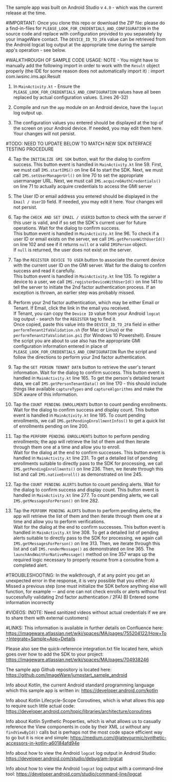 

The sample app was built on Android Studio v `4.0` - which was the current release at the time.


#IMPORTANT:
Once you clone this repo or download the ZIP file:
please do a find-in-files for `PLEASE_LOOK_FOR_CREDENTIALS_AND_CONFIGURATION` in the source code and replace with configuration provided to you separately by your ImageWare contact.
The `DEVICE_ID_TO_2FA` value can be retrieved from the Android logcat log output at the appropriate time during the sample app's operation - see below.






#WALKTHROUGH OF SAMPLE CODE USAGE:
NOTE - You might have to manually add the following import in order to work with the `Result` object properly (the IDE for some reason does not automatically import it) :
import com.iwsinc.ims.api.Result


1)  In `MainActivity.kt` - Ensure the `PLEASE_LOOK_FOR_CREDENTIALS_AND_CONFIGURATION` values have all been replaced by actual configuration values.  (Lines 26-32)

2)  Compile and run the `app` module on an Android device, have the `logcat` log output up.  

3)  The configuration values you entered should be displayed at the top of the screen on your Android device.  If needed, you may edit them here.  Your changes will not persist.







#TODO: NEED TO UPDATE BELOW TO MATCH NEW SDK INTERFACE TESTING PROCEDURE








4)  Tap the `INITIALIZE GMI SDK` button, wait for the dialog to confirm success.   This button event is handled in `MainActivity.kt` line 59.
First, we must call `IMS.startIMS()`  on line 64 to start the SDK.
Next, we must call `IMS.setUserManagerUrl()`  on line 70 to set the appropriate usermanager URL.
Next, we must call `IMS.acquireOAuthCredentials()`  on line 71 to actually acquire credentials to access the GMI server

5)  The User ID or email address you entered should be displayed in the `Email / UserID` field.  If needed, you may edit it here.  Your changes will not persist.

6)  Tap the `CHECK AND SET EMAIL / USERID` button to check with the server if this user is valid, and if so set the SDK's current user for future operations.  Wait for the dialog to confirm success.   
This button event is handled in `MainActivity.kt` line 96.
To check if a user ID or email exists on the server, we call `IMS.getPersonWithUserId()` on line 102 and see if it returns `null` or a valid `IMSPerson` object.  
If `null` is returned, the user does not exist on the server.

7)  Tap the `REGISTER DEVICE TO USER` button to associate the current device with the current user ID on the GMI server.  Wait for the dialog to confirm success and read it carefully.  
This button event is handled in `MainActivity.kt` line 135.
To register a device to a user, we call `IMS.registerDeviceWithUserId()` on line 141 to tell the server to initiate the 2nd factor authentication process.
If an exception is thrown, an earlier step was probably missed.

8)  Perform your 2nd factor authentication, which may be either Email or Tenant.  If Email, click the link in the email you received.  
If Tenant, you can copy the `Device ID` value from your Android `logcat` log output - search for the `REGISTER` tag to find it.  
Once copied, paste this value into the `DEVICE_ID_TO_2FA` field in either `performTenant2faValidation.sh` (for Mac or Linux) or the `performTenant2faValidation.ps1` (for Windows 10 Powershell).
Ensure the script you are about to use also has the appropriate GMI configuration information entered in place of `PLEASE_LOOK_FOR_CREDENTIALS_AND_CONFIGURATION` 
Run the script and follow the directions to perform your 2nd factor authentication.

9)  Tap the `GET PERSON TENANT DATA` button to retrieve the user's tenant information.  Wait for the dialog to confirm success.
This button event is handled in `MainActivity.kt` line 165.
To get the person's detailed tenant data, we call `IMS.getPersonTenantData()` on line 170 - this should include things like available `captureTypes` and `captureAlgorithms` and make the SDK aware of this information.

10) Tap the `COUNT PENDING ENROLLMENTS` button to count pending enrollments.  Wait for the dialog to confirm success and display count.
This button event is handled in `MainActivity.kt` line 195.
To count pending enrollments, we call `IMS.getPendingEnrollmentInfos()` to get a quick list of enrollments pending on line 200.  

11) Tap the `PERFORM PENDING ENROLLMENTS` button to perform pending enrollments; the app will retrieve the list of them and then iterate through them one at a time and allow you to enroll.  
Wait for the dialog at the end to confirm successes.  This button event is handled in `MainActivity.kt` line 231.
To get a detailed list of pending enrollments suitable to directly pass to the SDK for processing, we call `IMS.getPendingEnrollments()` on line 236.
Then, we iterate through this list and call `IMS.nativeEnroll()` as demonstrated on line 245.

12) Tap the `COUNT PENDING ALERTS` button to count pending alerts.  Wait for the dialog to confirm success and display count.
This button event is handled in `MainActivity.kt` line 277.
To count pending alerts, we call `IMS.getMessagesForPerson()` on line 282.

13) Tap the `PERFORM PENDING ALERTS` button to perform pending alerts; the app will retrieve the list of them and then iterate through them one at a time and allow you to perform verifications.  
Wait for the dialog at the end to confirm successes.  This button event is handled in `MainActivity.kt` line 308.
To get a detailed list of pending alerts suitable to directly pass to the SDK for processing, we again call `IMS.getMessagesForPerson()` on line 313.
Then, we iterate through this list and call `IMS.renderMessage()` as demonstrated on line 365.
The `launchAndWaitForNativeMessage()` method on line 357 wraps up the required logic necessary to properly resume from a coroutine from a completed alert. 









#TROUBLESHOOTING: 
In the walkthrough, if at any point you get an unexpected error in the response, it is very possible that you either:
A)  Missed a previous step (one must initialize the SDK before anything else will function, for example -- and one can not check enrolls or alerts without first successfully validating 2nd factor authentication / 2FA)
B)  Entered some information incorrectly








#VIDEOS: 
(NOTE: Need sanitized videos without actual credentials if we are to share them with external customers)





#LINKS:
This information is available in further details on Confluence here:  https://imageware.atlassian.net/wiki/spaces/MA/pages/755204122/How+To+Integrate+Sample+App+Details

Please also see the quick-reference integration.txt file located here, which goes over how to add the SDK to your project:  https://imageware.atlassian.net/wiki/spaces/MA/pages/704938246

The sample app Github repository is located here:  https://github.com/ImageWare/jumpstart_sample_android

Info about Kotlin, the current Android standard programming language which this sample app is written in:  https://developer.android.com/kotlin

Info about Kotlin Lifecycle-Scope Coroutines, which is what allows this app to require such little actual code:  https://developer.android.com/topic/libraries/architecture/coroutines

Info about Kotlin Synthetic Properties, which is what allows us to casually reference the View components in code by their XML `id` without any `findViewById()` calls but is perhaps not the most code space efficient way to go but it is nice and simple:  https://medium.com/@iateyourmic/synthetic-accessors-in-kotlin-a60184afd94e  

Info about how to view the Android `logcat` log output in Android Studio:  https://developer.android.com/studio/debug/am-logcat  

Info about how to view the Android `logcat` log output with a command-line tool:  https://developer.android.com/studio/command-line/logcat
